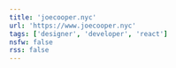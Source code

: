 ```yaml
---
title: 'joecooper.nyc'
url: 'https://www.joecooper.nyc'
tags: ['designer', 'developer', 'react']
nsfw: false
rss: false
---
```

